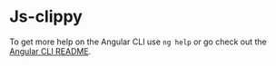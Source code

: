 # Js-clippy

To get more help on the Angular CLI use `ng help` or go check out the [Angular CLI README](https://github.com/angular/angular-cli/blob/master/README.md).
